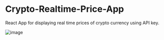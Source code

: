 # Crypto-Realtime-Price-App
React App for displaying real time prices of crypto currency using API key.

![image](https://user-images.githubusercontent.com/47186806/128577851-b1ef5bed-efba-4a16-8425-d7d9873910f4.png)
